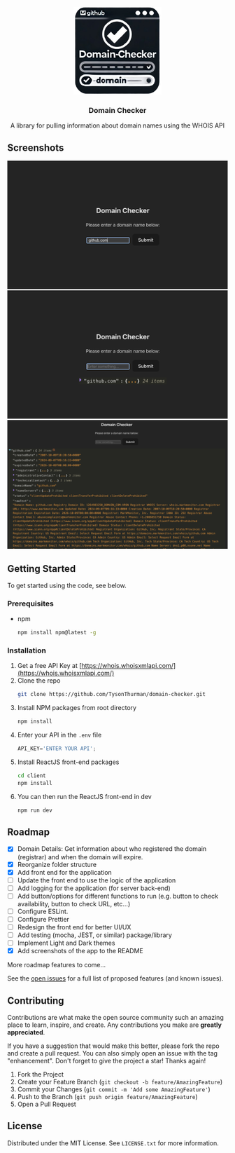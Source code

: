 <!-- PROJECT LOGO -->
<br />
<div align="center">
  <a href="https://github.com/TysonThurman/domain-checker">
    <img src="images/logo.png" alt="Logo" width="200" height="200">
  </a>

<h3 align="center">Domain Checker</h3>

  <p align="center">
    A library for pulling information about domain names using the WHOIS API
    <br />
  </p>
</div>

<!-- Screenshots -->
## Screenshots
<img src="images/screenshots/Screenshot 1.png" alt="Screenshot 1">
<img src="images/screenshots/Screenshot 2.png" alt="Screenshot 2">
<img src="images/screenshots/Screenshot 3.png" alt="Screenshot 3">

<!-- GETTING STARTED -->
## Getting Started

To get started using the code, see below.

### Prerequisites
* npm
  ```sh
  npm install npm@latest -g
  ```

### Installation

1. Get a free API Key at [https://whois.whoisxmlapi.com/](https://whois.whoisxmlapi.com/)
2. Clone the repo
   ```sh
   git clone https://github.com/TysonThurman/domain-checker.git
   ```
3. Install NPM packages from root directory
   ```sh
   npm install
   ```
4. Enter your API in the `.env` file
   ```js
   API_KEY='ENTER YOUR API';
   ```
5. Install ReactJS front-end packages
   ```sh
   cd client
   npm install
   ```
6. You can then run the ReactJS front-end in dev
   ```sh 
   npm run dev
   ```

<!-- ROADMAP -->
## Roadmap

- [x] Domain Details: Get information about who registered the domain (registrar) and when the domain will expire.
- [x] Reorganize folder structure
- [x] Add front end for the application
- [ ] Update the front end to use the logic of the application
- [ ] Add logging for the application (for server back-end)
- [ ] Add button/options for different functions to run (e.g. button to check availability, button to check URL, etc...)
- [ ] Configure ESLint.
- [ ] Configure Prettier
- [ ] Redesign the front end for better UI/UX
- [ ] Add testing (mocha, JEST, or similar) package/library
- [ ] Implement Light and Dark themes
- [x] Add screenshots of the app to the README

More roadmap features to come...

See the [open issues](https://github.com/TysonThurman/domain-checker/issues) for a full list of proposed features (and known issues).


<!-- CONTRIBUTING -->
## Contributing

Contributions are what make the open source community such an amazing place to learn, inspire, and create. Any contributions you make are **greatly appreciated**.

If you have a suggestion that would make this better, please fork the repo and create a pull request. You can also simply open an issue with the tag "enhancement".
Don't forget to give the project a star! Thanks again!

1. Fork the Project
2. Create your Feature Branch (`git checkout -b feature/AmazingFeature`)
3. Commit your Changes (`git commit -m 'Add some AmazingFeature'`)
4. Push to the Branch (`git push origin feature/AmazingFeature`)
5. Open a Pull Request


<!-- LICENSE -->
## License

Distributed under the MIT License. See `LICENSE.txt` for more information.